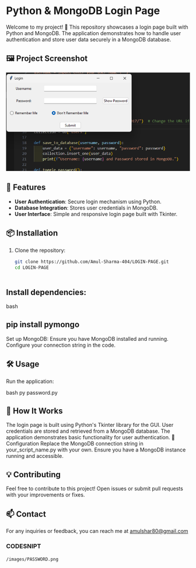 # Python & MongoDB Login Page

Welcome to my project! 🎉 This repository showcases a login page built with Python and MongoDB. The application demonstrates how to handle user authentication and store user data securely in a MongoDB database.

## 🖼️ Project Screenshot

![Login Page](/images/img.png)

## 🚀 Features

- **User Authentication**: Secure login mechanism using Python.
- **Database Integration**: Stores user credentials in MongoDB.
- **User Interface**: Simple and responsive login page built with Tkinter.

## 📦 Installation

1. Clone the repository:
   ```bash
   git clone https://github.com/Amul-Sharma-404/LOGIN-PAGE.git
   cd LOGIN-PAGE



## Install dependencies:

bash
## pip install pymongo
Set up MongoDB: Ensure you have MongoDB installed and running. Configure your connection string in the code.

## 🛠️ Usage
Run the application:

bash
py password.py

## 📖 How It Works
The login page is built using Python's Tkinter library for the GUI.
User credentials are stored and retrieved from a MongoDB database.
The application demonstrates basic functionality for user authentication.
🔧 Configuration
Replace the MongoDB connection string in your_script_name.py with your own. Ensure you have a MongoDB instance running and accessible.

## 💡 Contributing
Feel free to contribute to this project! Open issues or submit pull requests with your improvements or fixes.

## 📫 Contact
For any inquiries or feedback, you can reach me at amulshar80@gmail.com




### CODESNIPT

 `/images/PASSWORD.png`
